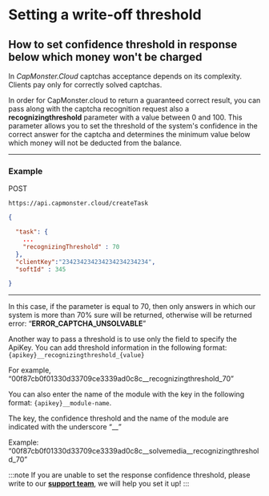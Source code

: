 ﻿---
sidebar_position: 6
---

# Setting a write-off threshold

## How to set confidence threshold in response below which money won't be charged

In *CapMonster.Cloud* captchas acceptance depends on its complexity. Clients pay only for correctly solved captchas.

In order for CapMonster.cloud to return a guaranteed correct result, you can pass along with the captcha recognition request also a **recognizingthreshold** parameter with a value between 0 and 100. This parameter allows you to set the threshold of the system's confidence in the correct answer for the captcha and determines the minimum value below which money will not be deducted from the balance. 

---

### Example

POST
```http
https://api.capmonster.cloud/createTask
 ```

```json
{

  "task": { 
    ...
    "recognizingThreshold" : 70
  },
  "clientKey":"234234234234234234234234",
  "softId" : 345

}
```
---
In this case, if the parameter is equal to 70, then only answers in which our system is more than 70% sure will be returned, otherwise will be returned error: “**ERROR_CAPTCHA_UNSOLVABLE**”

Another way to pass a threshold is to use only the field to specify the ApiKey. You can add threshold information in the following format: `{apikey}__recognizingthreshold_{value}`

For example, “00f87cb0f01330d33709ce3339ad0c8c\_\_recognizingthreshold\_70”

You can also enter the name of the module with the key in the following format: `{apikey}__module-name`.

The key, the confidence threshold and the name of the module are indicated with the underscore “\_\_”

Example: “00f87cb0f01330d33709ce3339ad0c8c\_\_solvemedia\_\_recognizingthreshold\_70”

:::note
If you are unable to set the response confidence threshold, please write to our **[support team](https://helpdesk.zennolab.com/conversation/new)**, we will help you set it up!
:::

